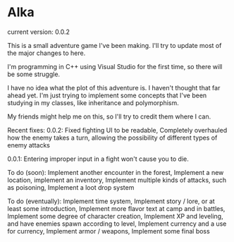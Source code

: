 # Alka

current version: 0.0.2

This is a small adventure game I've been making. I'll try to update most of the major changes to here.

I'm programming in C++ using Visual Studio for the first time, so there will be some struggle.

I have no idea what the plot of this adventure is. I haven't thought that far ahead yet. I'm just trying to implement some concepts that I've been studying in my classes, like inheritance and polymorphism.

My friends might help me on this, so I'll try to credit them where I can.

Recent fixes:
0.0.2:
Fixed fighting UI to be readable,
Completely overhauled how the enemy takes a turn, allowing the possibility of different types of enemy attacks

0.0.1:
Entering improper input in a fight won't cause you to die.

To do (soon):
Implement another encounter in the forest,
Implement a new location,
implement an inventory,
Implement multiple kinds of attacks, such as poisoning,
Implement a loot drop system

To do (eventually):
Implement time system,
Implement story / lore, or at least some introduction,
Implement more flavor text at camp and in battles,
Implement some degree of character creation,
Implement XP and leveling, and have enemies spawn according to level,
Implement currency and a use for currency,
Implement armor / weapons,
Implement some final boss
